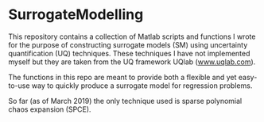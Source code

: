 # SurrogateModelling

This repository contains a collection of Matlab scripts and functions I wrote for the purpose of constructing 
surrogate models (SM) using uncertainty quantification (UQ) techniques. These techniques I have not implemented myself
but they are taken from the UQ framework UQlab (www.uqlab.com).

The functions in this repo are meant to provide both a flexible and yet easy-to-use way to quickly produce a surrogate model
for regression problems.

So far (as of March 2019) the only technique used is sparse polynomial chaos expansion (SPCE).
